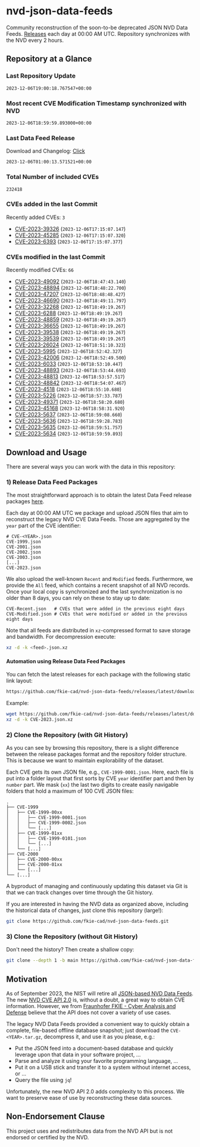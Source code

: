# nvd-json-data-feeds

Community reconstruction of the soon-to-be deprecated JSON NVD Data Feeds. 
[Releases](https://github.com/fkie-cad/nvd-json-data-feeds/releases/latest) each day at 00:00 AM UTC.
Repository synchronizes with the NVD every 2 hours.

## Repository at a Glance

### Last Repository Update

```plain
2023-12-06T19:00:18.767547+00:00
```

### Most recent CVE Modification Timestamp synchronized with NVD

```plain
2023-12-06T18:59:59.893000+00:00
```

### Last Data Feed Release

Download and Changelog: [Click](https://github.com/fkie-cad/nvd-json-data-feeds/releases/latest)

```plain
2023-12-06T01:00:13.571521+00:00
```

### Total Number of included CVEs

```plain
232418
```

### CVEs added in the last Commit

Recently added CVEs: `3`

* [CVE-2023-39326](CVE-2023/CVE-2023-393xx/CVE-2023-39326.json) (`2023-12-06T17:15:07.147`)
* [CVE-2023-45285](CVE-2023/CVE-2023-452xx/CVE-2023-45285.json) (`2023-12-06T17:15:07.320`)
* [CVE-2023-6393](CVE-2023/CVE-2023-63xx/CVE-2023-6393.json) (`2023-12-06T17:15:07.377`)


### CVEs modified in the last Commit

Recently modified CVEs: `66`

* [CVE-2023-49092](CVE-2023/CVE-2023-490xx/CVE-2023-49092.json) (`2023-12-06T18:47:43.140`)
* [CVE-2023-48894](CVE-2023/CVE-2023-488xx/CVE-2023-48894.json) (`2023-12-06T18:48:22.700`)
* [CVE-2023-47207](CVE-2023/CVE-2023-472xx/CVE-2023-47207.json) (`2023-12-06T18:48:48.427`)
* [CVE-2023-46690](CVE-2023/CVE-2023-466xx/CVE-2023-46690.json) (`2023-12-06T18:49:11.797`)
* [CVE-2023-32268](CVE-2023/CVE-2023-322xx/CVE-2023-32268.json) (`2023-12-06T18:49:19.267`)
* [CVE-2023-6288](CVE-2023/CVE-2023-62xx/CVE-2023-6288.json) (`2023-12-06T18:49:19.267`)
* [CVE-2023-48859](CVE-2023/CVE-2023-488xx/CVE-2023-48859.json) (`2023-12-06T18:49:19.267`)
* [CVE-2023-36655](CVE-2023/CVE-2023-366xx/CVE-2023-36655.json) (`2023-12-06T18:49:19.267`)
* [CVE-2023-39538](CVE-2023/CVE-2023-395xx/CVE-2023-39538.json) (`2023-12-06T18:49:19.267`)
* [CVE-2023-39539](CVE-2023/CVE-2023-395xx/CVE-2023-39539.json) (`2023-12-06T18:49:19.267`)
* [CVE-2023-26024](CVE-2023/CVE-2023-260xx/CVE-2023-26024.json) (`2023-12-06T18:51:10.323`)
* [CVE-2023-5995](CVE-2023/CVE-2023-59xx/CVE-2023-5995.json) (`2023-12-06T18:52:42.327`)
* [CVE-2023-42006](CVE-2023/CVE-2023-420xx/CVE-2023-42006.json) (`2023-12-06T18:52:49.500`)
* [CVE-2023-6033](CVE-2023/CVE-2023-60xx/CVE-2023-6033.json) (`2023-12-06T18:53:10.447`)
* [CVE-2023-48893](CVE-2023/CVE-2023-488xx/CVE-2023-48893.json) (`2023-12-06T18:53:44.693`)
* [CVE-2023-48813](CVE-2023/CVE-2023-488xx/CVE-2023-48813.json) (`2023-12-06T18:53:57.517`)
* [CVE-2023-48842](CVE-2023/CVE-2023-488xx/CVE-2023-48842.json) (`2023-12-06T18:54:07.467`)
* [CVE-2023-4518](CVE-2023/CVE-2023-45xx/CVE-2023-4518.json) (`2023-12-06T18:55:10.680`)
* [CVE-2023-5226](CVE-2023/CVE-2023-52xx/CVE-2023-5226.json) (`2023-12-06T18:57:33.787`)
* [CVE-2023-49371](CVE-2023/CVE-2023-493xx/CVE-2023-49371.json) (`2023-12-06T18:58:20.680`)
* [CVE-2023-45168](CVE-2023/CVE-2023-451xx/CVE-2023-45168.json) (`2023-12-06T18:58:31.920`)
* [CVE-2023-5637](CVE-2023/CVE-2023-56xx/CVE-2023-5637.json) (`2023-12-06T18:59:08.660`)
* [CVE-2023-5636](CVE-2023/CVE-2023-56xx/CVE-2023-5636.json) (`2023-12-06T18:59:28.783`)
* [CVE-2023-5635](CVE-2023/CVE-2023-56xx/CVE-2023-5635.json) (`2023-12-06T18:59:51.757`)
* [CVE-2023-5634](CVE-2023/CVE-2023-56xx/CVE-2023-5634.json) (`2023-12-06T18:59:59.893`)


## Download and Usage

There are several ways you can work with the data in this repository:

### 1) Release Data Feed Packages

The most straightforward approach is to obtain the latest Data Feed release packages [here](https://github.com/fkie-cad/nvd-json-data-feeds/releases/latest).

Each day at 00:00 AM UTC we package and upload JSON files that aim to reconstruct the legacy NVD CVE Data Feeds.
Those are aggregated by the `year` part of the CVE identifier:

```
# CVE-<YEAR>.json
CVE-1999.json
CVE-2001.json
CVE-2002.json
CVE-2003.json
[...]
CVE-2023.json
```

We also upload the well-known `Recent` and `Modified` feeds.
Furthermore, we provide the `All` feed, which contains a recent snapshot of all NVD records.
Once your local copy is synchronized and the last synchronization is no older than 8 days, you can rely on these to stay up to date:

```plain
CVE-Recent.json   # CVEs that were added in the previous eight days
CVE-Modified.json # CVEs that were modified or added in the previous eight days
```

Note that all feeds are distributed in `xz`-compressed format to save storage and bandwidth.
For decompression execute:

```sh
xz -d -k <feed>.json.xz
```


#### Automation using Release Data Feed Packages

You can fetch the latest releases for each package with the following static link layout:

```sh
https://github.com/fkie-cad/nvd-json-data-feeds/releases/latest/download/CVE-<YEAR>.json.xz
```

Example:

```sh
wget https://github.com/fkie-cad/nvd-json-data-feeds/releases/latest/download/CVE-2023.json.xz
xz -d -k CVE-2023.json.xz
```

### 2) Clone the Repository (with Git History)

As you can see by browsing this repository, there is a slight difference between the release packages format and the repository folder structure.
This is because we want to maintain explorability of the dataset.

Each CVE gets its own JSON file, e.g., `CVE-1999-0001.json`.
Here, each file is put into a folder layout that first sorts by CVE `year` identifier part and then by `number` part.
We mask (`xx`) the last two digits to create easily navigable folders that hold a maximum of 100 CVE JSON files:

```plain
.
├── CVE-1999
│   ├── CVE-1999-00xx
│   │   ├── CVE-1999-0001.json
│   │   ├── CVE-1999-0002.json
│   │   └── [...]
│   ├── CVE-1999-01xx
│   │   ├── CVE-1999-0101.json
│   │   └── [...]
│   └── [...]
├── CVE-2000
│   ├── CVE-2000-00xx
│   ├── CVE-2000-01xx
│   └── [...]
└── [...]
```

A byproduct of managing and continuously updating this dataset via Git is that we can track changes over time through the Git history.

If you are interested in having the NVD data as organized above, including the historical data of changes, just clone this repository (large!):

```sh
git clone https://github.com/fkie-cad/nvd-json-data-feeds.git
```

### 3) Clone the Repository (without Git History)

Don't need the history? Then create a shallow copy:

```sh
git clone --depth 1 -b main https://github.com/fkie-cad/nvd-json-data-feeds.git
```

## Motivation

As of September 2023, the NIST will retire all [JSON-based NVD Data Feeds](https://nvd.nist.gov/vuln/data-feeds#divRetirementBanner-1).
The new [NVD CVE API 2.0](https://nvd.nist.gov/developers/vulnerabilities) is, without a doubt, a great way to obtain CVE information.
However, we from [Fraunhofer FKIE - Cyber Analysis and Defense](https://www.fkie.fraunhofer.de/en/departments/cad.html) believe that the API does not cover a variety of use cases.

The legacy NVD Data Feeds provided a convenient way to quickly obtain a complete, file-based offline database snapshot; just download the `CVE-<YEAR>.tar.gz`, decompress it, and use it as you please, e.g.:

* Put the JSON feed into a document-based database and quickly leverage upon that data in your software project, ...
* Parse and analyze it using your favorite programming language, ...
* Put it on a USB stick and transfer it to a system without internet access, or ...
* Query the file using `jq`!

Unfortunately, the new NVD API 2.0 adds complexity to this process.
We want to preserve ease of use by reconstructing these data sources.

## Non-Endorsement Clause

This project uses and redistributes data from the NVD API but is not endorsed or certified by the NVD.